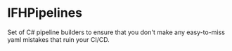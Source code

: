 # IFHPipelines
Set of C# pipeline builders to ensure that you don't make any easy-to-miss yaml mistakes that ruin your CI/CD.
